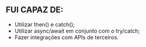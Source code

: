 ## FUI CAPAZ DE:

* Utilizar then() e catch();
* Utilizar async/await em conjunto com o try/catch;
* Fazer integrações com APIs de terceiros.
